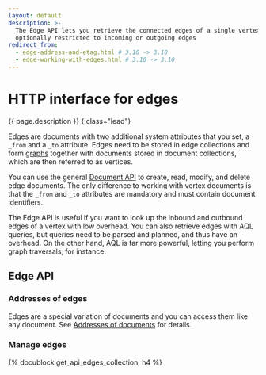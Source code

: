 ```yaml
---
layout: default
description: >-
  The Edge API lets you retrieve the connected edges of a single vertex,
  optionally restricted to incoming or outgoing edges
redirect_from:
  - edge-address-and-etag.html # 3.10 -> 3.10
  - edge-working-with-edges.html # 3.10 -> 3.10
---
```

# HTTP interface for edges

{{ page.description }}
{:class="lead"}

Edges are documents with two additional system attributes that you set, a
`_from` and a `_to` attribute. Edges need to be stored in edge collections and
form [graphs](../graphs.html) together with documents stored in document
collections, which are then referred to as vertices.

You can use the general [Document API](document.html) to create,
read, modify, and delete edge documents. The only difference to working with
vertex documents is that the `_from` and `_to` attributes are mandatory and
must contain document identifiers.

The Edge API is useful if you want to look up the inbound and outbound edges of
a vertex with low overhead. You can also retrieve edges with AQL queries, but
queries need to be parsed and planned, and thus have an overhead. On the other
hand, AQL is far more powerful, letting you perform graph traversals, for
instance.

## Edge API

### Addresses of edges

Edges are a special variation of documents and you can access them like any
document. See [Addresses of documents](document.html#addresses-of-documents)
for details.

### Manage edges

{% docublock get_api_edges_collection, h4 %}
